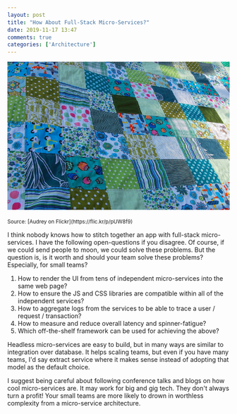 ```yaml
---
layout: post
title: "How About Full-Stack Micro-Services?"
date: 2019-11-17 13:47
comments: true
categories: ['Architecture']
---
```


![patched quilt](/images/patched_quilt.jpg)

<small>
Source: [Audrey on Flickr](https://flic.kr/p/pUW8f9)
</small>

I think nobody knows how to stitch together an app with full-stack micro-services. I have the following open-questions if you disagree. Of course, if we could send people to moon, we could solve these problems. But the question is, is it worth and should your team  solve these problems? Especially, for small teams?

1. How to render the UI from tens of independent micro-services into the same web page?
2. How to ensure the JS and CSS libraries are compatible within all of the independent services?
3. How to aggregate logs from the services to be able to trace a user / request / transaction?
5. How to measure and reduce overall latency and spinner-fatigue?
4. Which off-the-shelf framework can be used for achieving the above?

Headless micro-services are easy to build, but in many ways are similar to integration over database. It helps scaling teams, but even if you have many teams, I'd say extract service where it makes sense instead of adopting that model as the default choice.

I suggest being careful about following conference talks and blogs on how cool micro-services are. It may work for big and gig tech. They don't always turn a profit! Your small teams are more likely to drown in worthless complexity from a micro-service architecture.